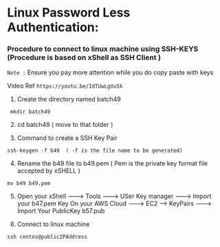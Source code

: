 # Linux Password Less Authentication:

### Procedure to connect to linux machine using SSH-KEYS (Procedure is based on xShell as SSH Client )

`Note :` Ensure you pay more attention while you do copy paste with keys

Video Ref `https://youtu.be/IdTUwLgUu5k`

1) Create the directory named batch49
```
 mkdir batch49
```

2) cd batch49 ( move to that folder )

3) Command to create a SSH Key Pair
``` 
ssh-keygen -f b49  ( -f is the file name to be generated)
```

4) Rename the b49 file to b49.pem ( Pem is the private key format file accepted by xSHELL )
```
mv b49 b49.pem
```

5) Open your xShell ---> Tools ---> USer Key manager ---> Import your b47.pem Key 
   On your AWS Cloud ---> EC2  --> KeyPairs ---> Import Your PublicKey b57.pub


6) Connect to linux machine

```
ssh centos@publicIPAddress
```

